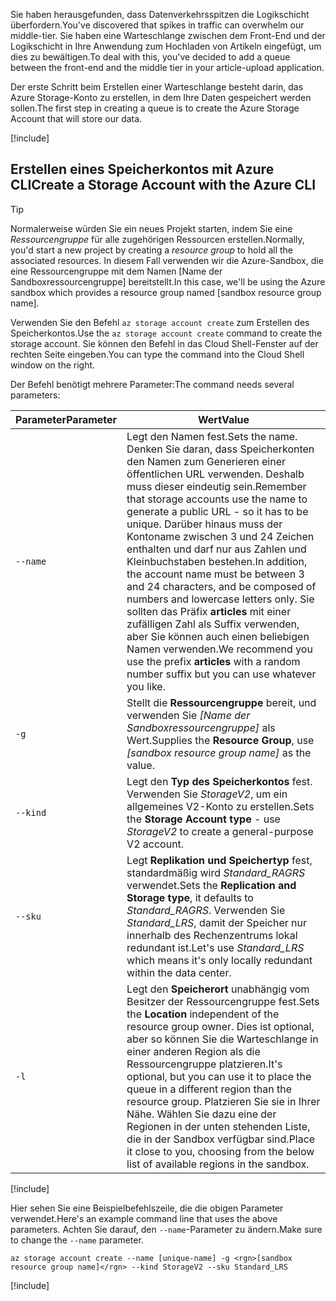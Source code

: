 <span data-ttu-id="ac599-101">Sie haben herausgefunden, dass Datenverkehrsspitzen die Logikschicht überfordern.</span><span class="sxs-lookup"><span data-stu-id="ac599-101">You've discovered that spikes in traffic can overwhelm our middle-tier.</span></span> <span data-ttu-id="ac599-102">Sie haben eine Warteschlange zwischen dem Front-End und der Logikschicht in Ihre Anwendung zum Hochladen von Artikeln eingefügt, um dies zu bewältigen.</span><span class="sxs-lookup"><span data-stu-id="ac599-102">To deal with this, you've decided to add a queue between the front-end and the middle tier in your article-upload application.</span></span>

<span data-ttu-id="ac599-103">Der erste Schritt beim Erstellen einer Warteschlange besteht darin, das Azure Storage-Konto zu erstellen, in dem Ihre Daten gespeichert werden sollen.</span><span class="sxs-lookup"><span data-stu-id="ac599-103">The first step in creating a queue is to create the Azure Storage Account that will store our data.</span></span>

<!-- Activate the sandbox -->
[!include[](../../../includes/azure-sandbox-activate.md)]

## <a name="create-a-storage-account-with-the-azure-cli"></a><span data-ttu-id="ac599-104">Erstellen eines Speicherkontos mit Azure CLI</span><span class="sxs-lookup"><span data-stu-id="ac599-104">Create a Storage Account with the Azure CLI</span></span>

> [!TIP] 
> <span data-ttu-id="ac599-105">Normalerweise würden Sie ein neues Projekt starten, indem Sie eine _Ressourcengruppe_ für alle zugehörigen Ressourcen erstellen.</span><span class="sxs-lookup"><span data-stu-id="ac599-105">Normally, you'd start a new project by creating a _resource group_ to hold all the associated resources.</span></span> <span data-ttu-id="ac599-106">In diesem Fall verwenden wir die Azure-Sandbox, die eine Ressourcengruppe mit dem Namen <rgn>[Name der Sandboxressourcengruppe]</rgn> bereitstellt.</span><span class="sxs-lookup"><span data-stu-id="ac599-106">In this case, we'll be using the Azure sandbox which provides a resource group named <rgn>[sandbox resource group name]</rgn>.</span></span>

<span data-ttu-id="ac599-107">Verwenden Sie den Befehl `az storage account create` zum Erstellen des Speicherkontos.</span><span class="sxs-lookup"><span data-stu-id="ac599-107">Use the `az storage account create` command to create the storage account.</span></span> <span data-ttu-id="ac599-108">Sie können den Befehl in das Cloud Shell-Fenster auf der rechten Seite eingeben.</span><span class="sxs-lookup"><span data-stu-id="ac599-108">You can type the command into the Cloud Shell window on the right.</span></span>

<span data-ttu-id="ac599-109">Der Befehl benötigt mehrere Parameter:</span><span class="sxs-lookup"><span data-stu-id="ac599-109">The command needs several parameters:</span></span>

| <span data-ttu-id="ac599-110">Parameter</span><span class="sxs-lookup"><span data-stu-id="ac599-110">Parameter</span></span> | <span data-ttu-id="ac599-111">Wert</span><span class="sxs-lookup"><span data-stu-id="ac599-111">Value</span></span> |
|-----------|-------|
| `--name`  | <span data-ttu-id="ac599-112">Legt den Namen fest.</span><span class="sxs-lookup"><span data-stu-id="ac599-112">Sets the name.</span></span> <span data-ttu-id="ac599-113">Denken Sie daran, dass Speicherkonten den Namen zum Generieren einer öffentlichen URL verwenden. Deshalb muss dieser eindeutig sein.</span><span class="sxs-lookup"><span data-stu-id="ac599-113">Remember that storage accounts use the name to generate a public URL - so it has to be unique.</span></span> <span data-ttu-id="ac599-114">Darüber hinaus muss der Kontoname zwischen 3 und 24 Zeichen enthalten und darf nur aus Zahlen und Kleinbuchstaben bestehen.</span><span class="sxs-lookup"><span data-stu-id="ac599-114">In addition, the account name must be between 3 and 24 characters, and be composed of numbers and lowercase letters only.</span></span> <span data-ttu-id="ac599-115">Sie sollten das Präfix **articles** mit einer zufälligen Zahl als Suffix verwenden, aber Sie können auch einen beliebigen Namen verwenden.</span><span class="sxs-lookup"><span data-stu-id="ac599-115">We recommend you use the prefix **articles** with a random number suffix but you can use whatever you like.</span></span> |
| `-g`        | <span data-ttu-id="ac599-116">Stellt die **Ressourcengruppe** bereit, und verwenden Sie _<rgn>[Name der Sandboxressourcengruppe]</rgn>_ als Wert.</span><span class="sxs-lookup"><span data-stu-id="ac599-116">Supplies the **Resource Group**, use _<rgn>[sandbox resource group name]</rgn>_ as the value.</span></span> |
| `--kind`    | <span data-ttu-id="ac599-117">Legt den **Typ des Speicherkontos** fest. Verwenden Sie _StorageV2_, um ein allgemeines V2-Konto zu erstellen.</span><span class="sxs-lookup"><span data-stu-id="ac599-117">Sets the **Storage Account type** - use _StorageV2_ to create a general-purpose V2 account.</span></span> |
| `--sku`     | <span data-ttu-id="ac599-118">Legt **Replikation und Speichertyp** fest, standardmäßig wird _Standard_RAGRS_ verwendet.</span><span class="sxs-lookup"><span data-stu-id="ac599-118">Sets the **Replication and Storage type**, it defaults to _Standard_RAGRS_.</span></span> <span data-ttu-id="ac599-119">Verwenden Sie _Standard_LRS_, damit der Speicher nur innerhalb des Rechenzentrums lokal redundant ist.</span><span class="sxs-lookup"><span data-stu-id="ac599-119">Let's use _Standard_LRS_ which means it's only locally redundant within the data center.</span></span> |
| `-l`        | <span data-ttu-id="ac599-120">Legt den **Speicherort** unabhängig vom Besitzer der Ressourcengruppe fest.</span><span class="sxs-lookup"><span data-stu-id="ac599-120">Sets the **Location** independent of the resource group owner.</span></span> <span data-ttu-id="ac599-121">Dies ist optional, aber so können Sie die Warteschlange in einer anderen Region als die Ressourcengruppe platzieren.</span><span class="sxs-lookup"><span data-stu-id="ac599-121">It's optional, but you can use it to place the queue in a different region than the resource group.</span></span> <span data-ttu-id="ac599-122">Platzieren Sie sie in Ihrer Nähe. Wählen Sie dazu eine der Regionen in der unten stehenden Liste, die in der Sandbox verfügbar sind.</span><span class="sxs-lookup"><span data-stu-id="ac599-122">Place it close to you, choosing from the below list of available regions in the sandbox.</span></span> |

<!-- Resource selection -->
[!include[](../../../includes/azure-sandbox-regions-first-mention-note.md)]

<span data-ttu-id="ac599-123">Hier sehen Sie eine Beispielbefehlszeile, die die obigen Parameter verwendet.</span><span class="sxs-lookup"><span data-stu-id="ac599-123">Here's an example command line that uses the above parameters.</span></span> <span data-ttu-id="ac599-124">Achten Sie darauf, den `--name`-Parameter zu ändern.</span><span class="sxs-lookup"><span data-stu-id="ac599-124">Make sure to change the `--name` parameter.</span></span>

```azurecli
az storage account create --name [unique-name] -g <rgn>[sandbox resource group name]</rgn> --kind StorageV2 --sku Standard_LRS
```

<!-- Paste tip-->
[!include[](../../../includes/azure-cloudshell-copy-paste-tip.md)]
